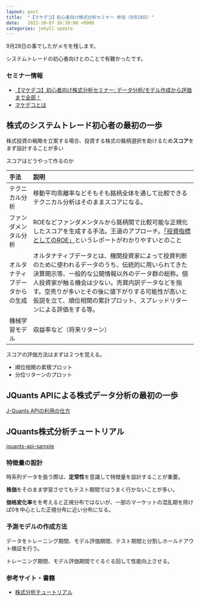 ```yaml
---
layout: post
title:  "【マケデコ】初心者向け株式分析セミナー 参加（9月28日）"
date:   2022-10-07 16:30:00 +0900
categories: jekyll update
---
```


9月28日の事でしたがメモを残します。

システムトレードの初心者向けとのことで有難かったです。

### セミナー情報
- <a href="https://mkdeco.connpass.com/event/259946/?utm_campaign=event_message_to_selected_participant&utm_source=notifications&utm_medium=email&utm_content=title_link" target="_blank">【マケデコ】初心者向け株式分析セミナー: データ分析/モデル作成から評価まで全部！</a>
-  <a href="https://market-api.dev/" target="_blank">マケデコとは</a>

## 株式のシステムトレード初心者の最初の一歩

株式投資の戦略を立案する場合、投資する株式の銘柄選択を助けるため**スコア**をまず設計することが多い

スコアはどうやって作るのか

|手法|説明|
|:-|:-|
|テクニカル分析|移動平均乖離率などそもそも銘柄全体を通して比較できるテクニカル分析はそのままスコアになる。|
|ファンダメンタル分析|ROEなどファンダメンタルから銘柄間で比較可能な正規化したスコアを生成する手法。王道のアプローチ。<a href="https://www.tr.mufg.jp/houjin/jutaku/pdf/u201503_1.pdf" target="_blank">「投資指標としてのROE」</a>というレポートがわかりやすいとのこと|
|オルタナティブデータからの生成|オルタナティブデータとは、機関投資家によって投資判断のために使われるデータのうち、伝統的に用いられてきた決算開示等、一般的な公開情報以外のデータ群の総称。個人投資家が触る機会は少ない。売買内訳データなどを指す。空売りが多いとその後に値下がりする可能性が高いと仮説を立て、順位相関の累計プロット、スプレッドリターンによる評価をする等。|
|機械学習モデル|収益率など（将来リターン）|

スコアの評価方法はまずは２つを覚える。
- 順位相関の累積プロット
- 分位リターンのプロット

## JQuants APIによる株式データ分析の最初の一歩
<a href="https://colab.research.google.com/github/J-Quants/jquants-api-client-python/blob/master/examples/20220927-005-jquants-api-starter.ipynb#scrollTo=KkNXT7iUBckP" target="_blank">J-Quants APIの利用の仕方</a>

## JQuants株式分析チュートリアル
<a href="https://github.com/AlpacaDB/jquants-api-sample/blob/main/20220928_jquantsapi_tutorial.ipynb" target="_blank">jquants-api-sample</a>

### 特徴量の設計
時系列データを扱う際は、**定常性**を意識して特徴量を設計することが重要。

**株価**をそのまま学習させてもテスト期間ではうまく行かないことが多い。

**価格変化率**をを考えると正規分布ではないが、一部のマーケットの混乱期を除けば0を中心とした正規分布に近い分布になる。

### 予測モデルの作成方法

データをトレーニング期間、モデル評価期間、テスト期間と分割しホールドアウト検証を行う。

トレーニング期間、モデル評価期間でぐるぐる回して性能向上させる。

### 参考サイト・書籍
- <a href="https://japanexchangegroup.github.io/J-Quants-Tutorial/" target="_blank">株式分析チュートリアル</a>
